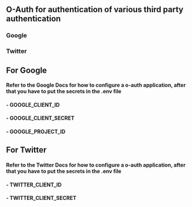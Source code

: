 ## O-Auth for authentication of various third party authentication
### Google
### Twitter

## For Google
#### Refer to the Google Docs for how to configure a o-auth application, after that you have to put the secrets in the .env file 
#### - GOOGLE_CLIENT_ID 
#### - GOOGLE_CLIENT_SECRET 
#### - GOOGLE_PROJECT_ID

## For Twitter
#### Refer to the Twitter Docs for how to configure a o-auth application, after that you have to put the secrets in the .env file 
#### - TWITTER_CLIENT_ID
#### - TWITTER_CLIENT_SECRET 